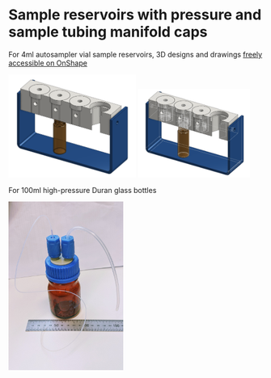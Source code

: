 # Sample reservoirs with pressure and sample tubing manifold caps

For 4ml autosampler vial sample reservoirs, 3D designs and drawings [freely accessible on OnShape](https://cad.onshape.com/documents/7c16a4f893c59727774109a0/w/9516d6a2785e29d4604fe688/e/f9cb2954096b3515ac6188b6)


<img src="4-cap-manifold.png" width=50%> <img src="4-cap-mainfold_w_hidden_edges.png" width=44%>



For 100ml high-pressure Duran glass bottles

<img src="100ml_bottle_manifold.jpg" width=45%>
